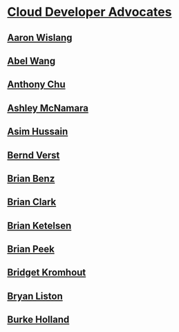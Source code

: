 # [Cloud Developer Advocates](index.md)
## [Aaron Wislang](aaron-wislang)
## [Abel Wang](abel-wang)
## [Anthony Chu](anthony-chu)
## [Ashley McNamara](ashley-mcnamara)
## [Asim Hussain](asim-hussain)
## [Bernd Verst](bernd-verst)
## [Brian Benz](brian-benz)
## [Brian Clark](brian-clark)
## [Brian Ketelsen](brian-ketelsen)
## [Brian Peek](brian-peek)
## [Bridget Kromhout](bridget-kromhout)
## [Bryan Liston](bryan-liston)
## [Burke Holland](burke-holland)
